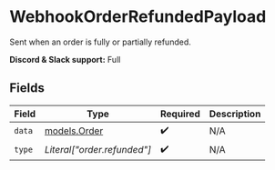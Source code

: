 # WebhookOrderRefundedPayload

Sent when an order is fully or partially refunded.

**Discord & Slack support:** Full


## Fields

| Field                              | Type                               | Required                           | Description                        |
| ---------------------------------- | ---------------------------------- | ---------------------------------- | ---------------------------------- |
| `data`                             | [models.Order](../models/order.md) | :heavy_check_mark:                 | N/A                                |
| `type`                             | *Literal["order.refunded"]*        | :heavy_check_mark:                 | N/A                                |